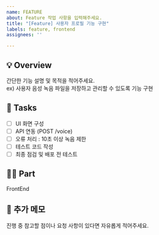```yaml
---
name: FEATURE
about: Feature 작업 사항을 입력해주세요.
title: "[Feature] 사용자 프로필 기능 구현"
labels: feature, frontend
assignees: ''

---
```


##  💡  Overview
간단한 기능 설명 및 목적을 적어주세요.  
ex) 사용자 음성 녹음 파일을 저장하고 관리할 수 있도록 기능 구현

##  🔨 Tasks
- [ ] UI 화면 구성
- [ ] API 연동 (POST /voice)
- [ ] 오류 처리 : 10초 이상 녹음 제한
- [ ] 테스트 코드 작성
- [ ] 최종 점검 및 배포 전 테스트

##  🧑‍💻 Part
FrontEnd

##  💬 추가 메모
진행 중 참고할 점이나 요청 사항이 있다면 자유롭게 적어주세요.
